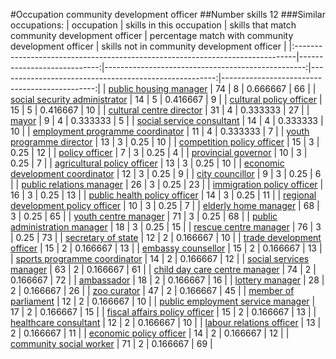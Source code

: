 #Occupation community development officer
##Number skills 12
###Similar occupations:
| occupation                                                                    |   skills in this occupation |   skills that match community development officer |   percentage match with community development officer |   skills not in community development officer |
|:------------------------------------------------------------------------------|----------------------------:|--------------------------------------------------:|------------------------------------------------------:|----------------------------------------------:|
| [public housing manager](public_housing_manager.md)                           |                          74 |                                                 8 |                                              0.666667 |                                            66 |
| [social security administrator](social_security_administrator.md)             |                          14 |                                                 5 |                                              0.416667 |                                             9 |
| [cultural policy officer](cultural_policy_officer.md)                         |                          15 |                                                 5 |                                              0.416667 |                                            10 |
| [cultural centre director](cultural_centre_director.md)                       |                          31 |                                                 4 |                                              0.333333 |                                            27 |
| [mayor](mayor.md)                                                             |                           9 |                                                 4 |                                              0.333333 |                                             5 |
| [social service consultant](social_service_consultant.md)                     |                          14 |                                                 4 |                                              0.333333 |                                            10 |
| [employment programme coordinator](employment_programme_coordinator.md)       |                          11 |                                                 4 |                                              0.333333 |                                             7 |
| [youth programme director](youth_programme_director.md)                       |                          13 |                                                 3 |                                              0.25     |                                            10 |
| [competition policy officer](competition_policy_officer.md)                   |                          15 |                                                 3 |                                              0.25     |                                            12 |
| [policy officer](policy_officer.md)                                           |                           7 |                                                 3 |                                              0.25     |                                             4 |
| [provincial governor](provincial_governor.md)                                 |                          10 |                                                 3 |                                              0.25     |                                             7 |
| [agricultural policy officer](agricultural_policy_officer.md)                 |                          13 |                                                 3 |                                              0.25     |                                            10 |
| [economic development coordinator](economic_development_coordinator.md)       |                          12 |                                                 3 |                                              0.25     |                                             9 |
| [city councillor](city_councillor.md)                                         |                           9 |                                                 3 |                                              0.25     |                                             6 |
| [public relations manager](public_relations_manager.md)                       |                          26 |                                                 3 |                                              0.25     |                                            23 |
| [immigration policy officer](immigration_policy_officer.md)                   |                          16 |                                                 3 |                                              0.25     |                                            13 |
| [public health policy officer](public_health_policy_officer.md)               |                          14 |                                                 3 |                                              0.25     |                                            11 |
| [regional development policy officer](regional_development_policy_officer.md) |                          10 |                                                 3 |                                              0.25     |                                             7 |
| [elderly home manager](elderly_home_manager.md)                               |                          68 |                                                 3 |                                              0.25     |                                            65 |
| [youth centre manager](youth_centre_manager.md)                               |                          71 |                                                 3 |                                              0.25     |                                            68 |
| [public administration manager](public_administration_manager.md)             |                          18 |                                                 3 |                                              0.25     |                                            15 |
| [rescue centre manager](rescue_centre_manager.md)                             |                          76 |                                                 3 |                                              0.25     |                                            73 |
| [secretary of state](secretary_of_state.md)                                   |                          12 |                                                 2 |                                              0.166667 |                                            10 |
| [trade development officer](trade_development_officer.md)                     |                          15 |                                                 2 |                                              0.166667 |                                            13 |
| [embassy counsellor](embassy_counsellor.md)                                   |                          15 |                                                 2 |                                              0.166667 |                                            13 |
| [sports programme coordinator](sports_programme_coordinator.md)               |                          14 |                                                 2 |                                              0.166667 |                                            12 |
| [social services manager](social_services_manager.md)                         |                          63 |                                                 2 |                                              0.166667 |                                            61 |
| [child day care centre manager](child_day_care_centre_manager.md)             |                          74 |                                                 2 |                                              0.166667 |                                            72 |
| [ambassador](ambassador.md)                                                   |                          18 |                                                 2 |                                              0.166667 |                                            16 |
| [lottery manager](lottery_manager.md)                                         |                          28 |                                                 2 |                                              0.166667 |                                            26 |
| [zoo curator](zoo_curator.md)                                                 |                          47 |                                                 2 |                                              0.166667 |                                            45 |
| [member of parliament](member_of_parliament.md)                               |                          12 |                                                 2 |                                              0.166667 |                                            10 |
| [public employment service manager](public_employment_service_manager.md)     |                          17 |                                                 2 |                                              0.166667 |                                            15 |
| [fiscal affairs policy officer](fiscal_affairs_policy_officer.md)             |                          15 |                                                 2 |                                              0.166667 |                                            13 |
| [healthcare consultant](healthcare_consultant.md)                             |                          12 |                                                 2 |                                              0.166667 |                                            10 |
| [labour relations officer](labour_relations_officer.md)                       |                          13 |                                                 2 |                                              0.166667 |                                            11 |
| [economic policy officer](economic_policy_officer.md)                         |                          14 |                                                 2 |                                              0.166667 |                                            12 |
| [community social worker](community_social_worker.md)                         |                          71 |                                                 2 |                                              0.166667 |                                            69 |
